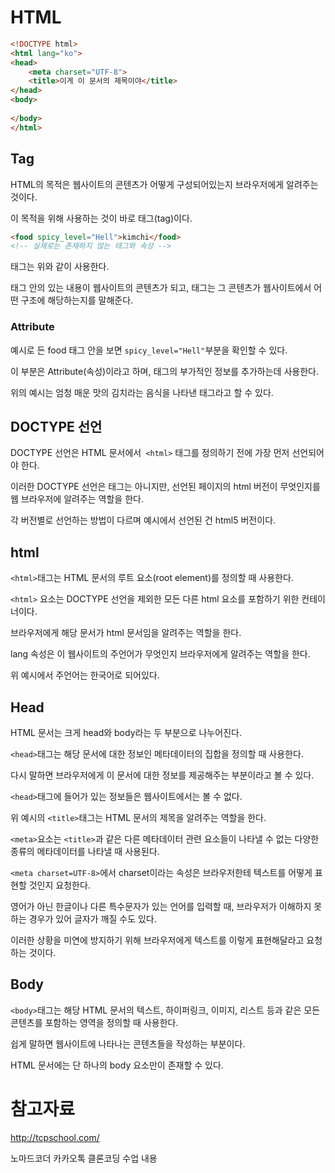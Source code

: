 # HTML

```html
<!DOCTYPE html>
<html lang="ko">
<head>
    <meta charset="UTF-8">
    <title>이게 이 문서의 제목이야</title>
</head>
<body>
    
</body>
</html>
```



## Tag

HTML의 목적은 웹사이트의 콘텐츠가 어떻게 구성되어있는지 브라우저에게 알려주는 것이다.

이 목적을 위해 사용하는 것이 바로 태그(tag)이다.

```html
<food spicy_level="Hell">kimchi</food>
<!-- 실제로는 존재하지 않는 태그와 속성 -->
```

태그는 위와 같이 사용한다.

태그 안의 있는 내용이 웹사이트의 콘텐츠가 되고, 태그는 그 콘텐츠가 웹사이트에서 어떤 구조에 해당하는지를 말해준다.



### Attribute

예시로 든 food 태그 안을 보면 `spicy_level="Hell"`부분을 확인할 수 있다.

이 부분은 Attribute(속성)이라고 하며, 태그의 부가적인 정보를 추가하는데 사용한다.



위의 예시는 엄청 매운 맛의 김치라는 음식을 나타낸 태그라고 할 수 있다.



## DOCTYPE 선언

DOCTYPE 선언은 HTML 문서에서` <html>` 태그를 정의하기 전에 가장 먼저 선언되어야 한다.

이러한 DOCTYPE 선언은 태그는 아니지만, 선언된 페이지의 html 버전이 무엇인지를 웹 브라우저에 알려주는 역할을 한다.

각 버전별로 선언하는 방법이 다르며 예시에서 선언된 건 html5 버전이다.



## html

`<html>`태그는 HTML 문서의 루트 요소(root element)를 정의할 때 사용한다.

`<html>` 요소는 DOCTYPE 선언을 제외한 모든 다른 html 요소를 포함하기 위한 컨테이너이다.

브라우저에게 해당 문서가 html 문서임을 알려주는 역할을 한다.



lang 속성은 이 웹사이트의 주언어가 무엇인지 브라우저에게 알려주는 역할을 한다.

위 예시에서 주언어는 한국어로 되어있다.



## Head

HTML 문서는 크게 head와 body라는 두 부분으로 나누어진다.

`<head>`태그는 해당 문서에 대한 정보인 메타데이터의 집합을 정의할 때 사용한다.

다시 말하면 브라우저에게 이 문서에 대한 정보를 제공해주는 부분이라고 볼 수 있다.

`<head>`태그에 들어가 있는 정보들은 웹사이트에서는 볼 수 없다.



위 예시의 `<title>`태그는 HTML 문서의 제목을 알려주는 역할을 한다.

`<meta>`요소는 `<title>`과 같은 다른 메타데이터 관련 요소들이 나타낼 수 없는 다양한 종류의 메타데이터를 나타낼 때 사용된다.

`<meta charset=UTF-8>`에서 charset이라는 속성은 브라우저한테 텍스트를 어떻게 표현할 것인지 요청한다.

영어가 아닌 한글이나 다른 특수문자가 있는 언어를 입력할 때, 브라우저가 이해하지 못하는 경우가 있어 글자가 깨질 수도 있다.

이러한 상황을 미연에 방지하기 위해 브라우저에게 텍스트를 이렇게 표현해달라고 요청하는 것이다. 



## Body

`<body>`태그는 해당 HTML 문서의 텍스트, 하이퍼링크, 이미지, 리스트 등과 같은 모든 콘텐츠를 포함하는 영역을 정의할 때 사용한다.

쉽게 말하면 웹사이트에 나타나는 콘텐츠들을 작성하는 부분이다.

HTML 문서에는 단 하나의 body 요소만이 존재할 수 있다.



# 참고자료

http://tcpschool.com/

노마드코더 카카오톡 클론코딩 수업 내용
